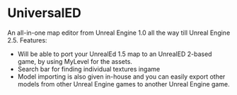 # UniversalED
An all-in-one map editor from Unreal Engine 1.0 all the way till Unreal Engine 2.5.
Features:
- Will be able to port your UnrealEd 1.5 map to an UnrealED 2-based game, by using MyLevel for the assets.
- Search bar for finding individual textures ingame
- Model importing is also given in-house and you can easily export other models from other Unreal Engine games to another Unreal Engine game.
